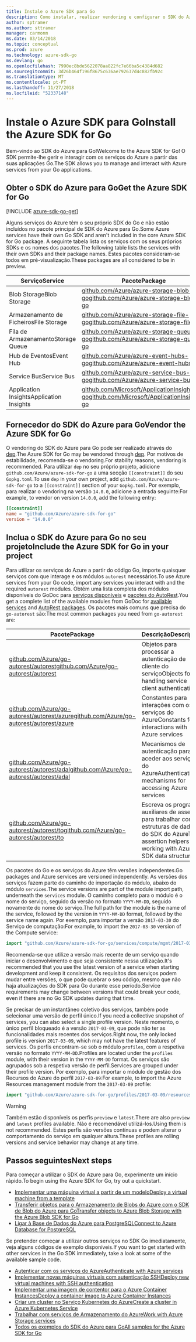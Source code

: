 ```yaml
---
title: Instale o Azure SDK para Go
description: Como instalar, realizar vendoring e configurar o SDK do Azure para Go.
author: sptramer
ms.author: sttramer
manager: carmonm
ms.date: 03/14/2018
ms.topic: conceptual
ms.prod: azure
ms.technology: azure-sdk-go
ms.devlang: go
ms.openlocfilehash: 7990ec8bde5622078aa822fc7e66ba5c4384d682
ms.sourcegitcommit: 3d26b464f196f8675c636ae792637d4c882fb92c
ms.translationtype: MT
ms.contentlocale: pt-PT
ms.lasthandoff: 11/27/2018
ms.locfileid: "52337148"
---
```

# <a name="install-the-azure-sdk-for-go"></a><span data-ttu-id="27eb1-103">Instale o Azure SDK para Go</span><span class="sxs-lookup"><span data-stu-id="27eb1-103">Install the Azure SDK for Go</span></span>

<span data-ttu-id="27eb1-104">Bem-vindo ao SDK do Azure para Go!</span><span class="sxs-lookup"><span data-stu-id="27eb1-104">Welcome to the Azure SDK for Go!</span></span> <span data-ttu-id="27eb1-105">O SDK permite-lhe gerir e interagir com os serviços do Azure a partir das suas aplicações Go.</span><span class="sxs-lookup"><span data-stu-id="27eb1-105">The SDK allows you to manage and interact with Azure services from your Go applications.</span></span>

## <a name="get-the-azure-sdk-for-go"></a><span data-ttu-id="27eb1-106">Obter o SDK do Azure para Go</span><span class="sxs-lookup"><span data-stu-id="27eb1-106">Get the Azure SDK for Go</span></span>

[!INCLUDE [azure-sdk-go-get](includes/azure-sdk-go-get.md)]

<span data-ttu-id="27eb1-107">Alguns serviços do Azure têm o seu próprio SDK do Go e não estão incluídos no pacote principal de SDK do Azure para Go.</span><span class="sxs-lookup"><span data-stu-id="27eb1-107">Some Azure services have their own Go SDK and aren't included in the core Azure SDK for Go package.</span></span> <span data-ttu-id="27eb1-108">A seguinte tabela lista os serviços com os seus próprios SDKs e os nomes dos pacotes.</span><span class="sxs-lookup"><span data-stu-id="27eb1-108">The following table lists the services with their own SDKs and their package names.</span></span> <span data-ttu-id="27eb1-109">Estes pacotes consideram-se todos em pré-visualização.</span><span class="sxs-lookup"><span data-stu-id="27eb1-109">These packages are all considered to be in preview.</span></span>

| <span data-ttu-id="27eb1-110">Serviço</span><span class="sxs-lookup"><span data-stu-id="27eb1-110">Service</span></span> | <span data-ttu-id="27eb1-111">Pacote</span><span class="sxs-lookup"><span data-stu-id="27eb1-111">Package</span></span> |
|---------|---------|
| <span data-ttu-id="27eb1-112">Blob Storage</span><span class="sxs-lookup"><span data-stu-id="27eb1-112">Blob Storage</span></span> | [<span data-ttu-id="27eb1-113">github.com/Azure/azure-storage-blob-go</span><span class="sxs-lookup"><span data-stu-id="27eb1-113">github.com/Azure/azure-storage-blob-go</span></span>](https://github.com/Azure/azure-storage-blob-go) |
| <span data-ttu-id="27eb1-114">Armazenamento de Ficheiros</span><span class="sxs-lookup"><span data-stu-id="27eb1-114">File Storage</span></span> | [<span data-ttu-id="27eb1-115">github.com/Azure/azure-storage-file-go</span><span class="sxs-lookup"><span data-stu-id="27eb1-115">github.com/Azure/azure-storage-file-go</span></span>](https://github.com/Azure/azure-storage-file-go) |
| <span data-ttu-id="27eb1-116">Fila de Armazenamento</span><span class="sxs-lookup"><span data-stu-id="27eb1-116">Storage Queue</span></span> | [<span data-ttu-id="27eb1-117">github.com/Azure/azure-storage-queue-go</span><span class="sxs-lookup"><span data-stu-id="27eb1-117">github.com/Azure/azure-storage-queue-go</span></span>](https://github.com/Azure/azure-storage-queue-go) |
| <span data-ttu-id="27eb1-118">Hub de Eventos</span><span class="sxs-lookup"><span data-stu-id="27eb1-118">Event Hub</span></span> | [<span data-ttu-id="27eb1-119">github.com/Azure/azure-event-hubs-go</span><span class="sxs-lookup"><span data-stu-id="27eb1-119">github.com/Azure/azure-event-hubs-go</span></span>](https://github.com/Azure/azure-event-hubs-go) |
| <span data-ttu-id="27eb1-120">Service Bus</span><span class="sxs-lookup"><span data-stu-id="27eb1-120">Service Bus</span></span> | [<span data-ttu-id="27eb1-121">github.com/Azure/azure-service-bus-go</span><span class="sxs-lookup"><span data-stu-id="27eb1-121">github.com/Azure/azure-service-bus-go</span></span>](https://github.com/Azure/azure-service-bus-go) |
| <span data-ttu-id="27eb1-122">Application Insights</span><span class="sxs-lookup"><span data-stu-id="27eb1-122">Application Insights</span></span> | [<span data-ttu-id="27eb1-123">github.com/Microsoft/ApplicationInsights-go</span><span class="sxs-lookup"><span data-stu-id="27eb1-123">github.com/Microsoft/ApplicationInsights-go</span></span>](https://github.com/Microsoft/ApplicationInsights-go) |

## <a name="vendor-the-azure-sdk-for-go"></a><span data-ttu-id="27eb1-124">Fornecedor do SDK do Azure para Go</span><span class="sxs-lookup"><span data-stu-id="27eb1-124">Vendor the Azure SDK for Go</span></span>

<span data-ttu-id="27eb1-125">O vendoring do SDK do Azure para Go pode ser realizado através do [dep](https://github.com/golang/dep).</span><span class="sxs-lookup"><span data-stu-id="27eb1-125">The Azure SDK for Go may be vendored through [dep](https://github.com/golang/dep).</span></span> <span data-ttu-id="27eb1-126">Por motivos de estabilidade, recomenda-se o vendoring.</span><span class="sxs-lookup"><span data-stu-id="27eb1-126">For stability reasons, vendoring is recommended.</span></span> <span data-ttu-id="27eb1-127">Para utilizar `dep` no seu próprio projeto, adicione `github.com/Azure/azure-sdk-for-go` a uma secção `[[constraint]]` do seu `Gopkg.toml`.</span><span class="sxs-lookup"><span data-stu-id="27eb1-127">To use `dep` in your own project, add `github.com/Azure/azure-sdk-for-go` to a `[[constraint]]` section of your `Gopkg.toml`.</span></span> <span data-ttu-id="27eb1-128">Por exemplo, para realizar o vendoring na versão `14.0.0`, adicione a entrada seguinte:</span><span class="sxs-lookup"><span data-stu-id="27eb1-128">For example, to vendor on version `14.0.0`, add the following entry:</span></span>

```toml
[[constraint]]
name = "github.com/Azure/azure-sdk-for-go"
version = "14.0.0"
```

## <a name="include-the-azure-sdk-for-go-in-your-project"></a><span data-ttu-id="27eb1-129">Inclua o SDK do Azure para Go no seu projeto</span><span class="sxs-lookup"><span data-stu-id="27eb1-129">Include the Azure SDK for Go in your project</span></span>

<span data-ttu-id="27eb1-130">Para utilizar os serviços do Azure a partir do código Go, importe quaisquer serviços com que interage e os módulos `autorest` necessários.</span><span class="sxs-lookup"><span data-stu-id="27eb1-130">To use Azure services from your Go code, import any services you interact with and the required `autorest` modules.</span></span>
<span data-ttu-id="27eb1-131">Obtém uma lista completa dos módulos disponíveis do GoDoc para [serviços disponíveis](https://godoc.org/github.com/Azure/azure-sdk-for-go) e [pacotes do AutoRest](https://godoc.org/github.com/Azure/go-autorest).</span><span class="sxs-lookup"><span data-stu-id="27eb1-131">You get a complete list of the available modules from GoDoc for [available services](https://godoc.org/github.com/Azure/azure-sdk-for-go) and [AutoRest packages](https://godoc.org/github.com/Azure/go-autorest).</span></span> <span data-ttu-id="27eb1-132">Os pacotes mais comuns que precisa do `go-autorest` são:</span><span class="sxs-lookup"><span data-stu-id="27eb1-132">The most common packages you need from `go-autorest` are:</span></span>

| <span data-ttu-id="27eb1-133">Pacote</span><span class="sxs-lookup"><span data-stu-id="27eb1-133">Package</span></span> | <span data-ttu-id="27eb1-134">Descrição</span><span class="sxs-lookup"><span data-stu-id="27eb1-134">Description</span></span> |
|---------|-------------|
| <span data-ttu-id="27eb1-135">[github.com/Azure/go-autorest/autorest][autorest]</span><span class="sxs-lookup"><span data-stu-id="27eb1-135">[github.com/Azure/go-autorest/autorest][autorest]</span></span> | <span data-ttu-id="27eb1-136">Objetos para processar a autenticação de cliente do serviço</span><span class="sxs-lookup"><span data-stu-id="27eb1-136">Objects for handling service client authentication</span></span> |
| <span data-ttu-id="27eb1-137">[github.com/Azure/go-autorest/autorest/azure][autorest/azure]</span><span class="sxs-lookup"><span data-stu-id="27eb1-137">[github.com/Azure/go-autorest/autorest/azure][autorest/azure]</span></span> | <span data-ttu-id="27eb1-138">Constantes para interações com os serviços do Azure</span><span class="sxs-lookup"><span data-stu-id="27eb1-138">Constants for interactions with Azure services</span></span> |
| <span data-ttu-id="27eb1-139">[github.com/Azure/go-autorest/autorest/adal][autorest/adal]</span><span class="sxs-lookup"><span data-stu-id="27eb1-139">[github.com/Azure/go-autorest/autorest/adal][autorest/adal]</span></span> | <span data-ttu-id="27eb1-140">Mecanismos de autenticação para aceder aos serviços do Azure</span><span class="sxs-lookup"><span data-stu-id="27eb1-140">Authentication mechanisms for accessing Azure services</span></span> |
| <span data-ttu-id="27eb1-141">[github.com/Azure/go-autorest/autorest/to][autorest/to]</span><span class="sxs-lookup"><span data-stu-id="27eb1-141">[github.com/Azure/go-autorest/autorest/to][autorest/to]</span></span> | <span data-ttu-id="27eb1-142">Escreva os programas auxiliares de asserção para trabalhar com estruturas de dados do SDK do Azure</span><span class="sxs-lookup"><span data-stu-id="27eb1-142">Type assertion helpers for working with Azure SDK data structures</span></span> |

[autorest]: https://godoc.org/github.com/Azure/go-autorest/autorest
[autorest/azure]: https://godoc.org/github.com/Azure/go-autorest/autorest/azure
[autorest/adal]: https://godoc.org/github.com/Azure/go-autorest/autorest/adal
[autorest/to]: https://godoc.org/github.com/Azure/go-autorest/autorest/to

<span data-ttu-id="27eb1-143">Os pacotes do Go e os serviços do Azure têm versões independentes.</span><span class="sxs-lookup"><span data-stu-id="27eb1-143">Go packages and Azure services are versioned independently.</span></span> <span data-ttu-id="27eb1-144">As versões dos serviços fazem parte do caminho de importação do módulo, abaixo do módulo `services`.</span><span class="sxs-lookup"><span data-stu-id="27eb1-144">The service versions are part of the module import path, underneath the `services` module.</span></span> <span data-ttu-id="27eb1-145">O caminho completo para o módulo é o nome do serviço, seguido da versão no formato `YYYY-MM-DD`, seguido novamente do nome do serviço.</span><span class="sxs-lookup"><span data-stu-id="27eb1-145">The full path for the module is the name of the service, followed by the version in `YYYY-MM-DD` format, followed by the service name again.</span></span> <span data-ttu-id="27eb1-146">Por exemplo, para importar a versão `2017-03-30` do Serviço de computação:</span><span class="sxs-lookup"><span data-stu-id="27eb1-146">For example, to import the `2017-03-30` version of the Compute service:</span></span>

```go
import "github.com/Azure/azure-sdk-for-go/services/compute/mgmt/2017-03-30/compute"
```

<span data-ttu-id="27eb1-147">Recomenda-se que utilize a versão mais recente de um serviço quando iniciar o desenvolvimento e que seja consistente nessa utilização.</span><span class="sxs-lookup"><span data-stu-id="27eb1-147">It's recommended that you use the latest version of a service when starting development and keep it consistent.</span></span>
<span data-ttu-id="27eb1-148">Os requisitos dos serviços podem mudar entre versões, o que pode quebrar o seu código, mesmo que não haja atualizações do SDK para Go durante esse período.</span><span class="sxs-lookup"><span data-stu-id="27eb1-148">Service requirements may change between versions that could break your code, even if there are no Go SDK updates during that time.</span></span>

<span data-ttu-id="27eb1-149">Se precisar de um instantâneo coletivo dos serviços, também pode selecionar uma versão de perfil único.</span><span class="sxs-lookup"><span data-stu-id="27eb1-149">If you need a collective snapshot of services, you can also select a single profile version.</span></span> <span data-ttu-id="27eb1-150">Neste momento, o único perfil bloqueado é a versão `2017-03-09`, que pode não ter as funcionalidades mais recentes dos serviços.</span><span class="sxs-lookup"><span data-stu-id="27eb1-150">Right now, the only locked profile is version `2017-03-09`, which may not have the latest features of services.</span></span> <span data-ttu-id="27eb1-151">Os perfis encontram-se sob o módulo `profiles`, com a respetiva versão no formato `YYYY-MM-DD`.</span><span class="sxs-lookup"><span data-stu-id="27eb1-151">Profiles are located under the `profiles` module, with their version in the `YYYY-MM-DD` format.</span></span> <span data-ttu-id="27eb1-152">Os serviços são agrupados sob a respetiva versão de perfil.</span><span class="sxs-lookup"><span data-stu-id="27eb1-152">Services are grouped under their profile version.</span></span> <span data-ttu-id="27eb1-153">Por exemplo, para importar o módulo de gestão dos Recursos do Azure do perfil `2017-03-09`:</span><span class="sxs-lookup"><span data-stu-id="27eb1-153">For example, to import the Azure Resources management module from the `2017-03-09` profile:</span></span>

```go
import "github.com/Azure/azure-sdk-for-go/profiles/2017-03-09/resources/mgmt/resources"
```

> [!WARNING]
> <span data-ttu-id="27eb1-154">Também estão disponíveis os perfis `preview` e `latest`.</span><span class="sxs-lookup"><span data-stu-id="27eb1-154">There are also `preview` and `latest` profiles available.</span></span> <span data-ttu-id="27eb1-155">Não é recomendável utilizá-los.</span><span class="sxs-lookup"><span data-stu-id="27eb1-155">Using them is not recommended.</span></span> <span data-ttu-id="27eb1-156">Estes perfis são versões contínuas e podem alterar o comportamento do serviço em qualquer altura.</span><span class="sxs-lookup"><span data-stu-id="27eb1-156">These profiles are rolling versions and service behavior may change at any time.</span></span>

## <a name="next-steps"></a><span data-ttu-id="27eb1-157">Passos seguintes</span><span class="sxs-lookup"><span data-stu-id="27eb1-157">Next steps</span></span>

<span data-ttu-id="27eb1-158">Para começar a utilizar o SDK do Azure para Go, experimente um início rápido.</span><span class="sxs-lookup"><span data-stu-id="27eb1-158">To begin using the Azure SDK for Go, try out a quickstart.</span></span>

* [<span data-ttu-id="27eb1-159">Implementar uma máquina virtual a partir de um modelo</span><span class="sxs-lookup"><span data-stu-id="27eb1-159">Deploy a virtual machine from a template</span></span>](azure-sdk-go-qs-vm.md)
* [<span data-ttu-id="27eb1-160">Transferir objetos para o Armazenamento de Blobs do Azure com o SDK de Blob do Azure para Go</span><span class="sxs-lookup"><span data-stu-id="27eb1-160">Transfer objects to Azure Blob Storage with the Azure Blob SDK for Go</span></span>](/azure/storage/blobs/storage-quickstart-blobs-go?toc=%2fgo%2fazure%2ftoc.json)
* [<span data-ttu-id="27eb1-161">Ligar à Base de Dados do Azure para PostgreSQL</span><span class="sxs-lookup"><span data-stu-id="27eb1-161">Connect to Azure Database for PostgreSQL</span></span>](/azure/postgresql/connect-go?toc=%2fgo%2fazure%2ftoc.json)

<span data-ttu-id="27eb1-162">Se pretender começar a utilizar outros serviços no SDK Go imediatamente, veja alguns códigos de exemplo disponíveis.</span><span class="sxs-lookup"><span data-stu-id="27eb1-162">If you want to get started with other services in the Go SDK immediately, take a look at some of the available sample code.</span></span>

* [<span data-ttu-id="27eb1-163">Autenticar com os serviços do Azure</span><span class="sxs-lookup"><span data-stu-id="27eb1-163">Authenticate with Azure services</span></span>](https://github.com/Azure-Samples/azure-sdk-for-go-samples/tree/master/internal/iam)
* [<span data-ttu-id="27eb1-164">Implementar novas máquinas virtuais com autenticação SSH</span><span class="sxs-lookup"><span data-stu-id="27eb1-164">Deploy new virtual machines with SSH authentication</span></span>](https://github.com/Azure-Samples/azure-sdk-for-go-samples/tree/master/compute)
* [<span data-ttu-id="27eb1-165">Implementar uma imagem de contentor para o Azure Container Instances</span><span class="sxs-lookup"><span data-stu-id="27eb1-165">Deploy a container image to Azure Container Instances</span></span>](https://github.com/Azure-Samples/azure-sdk-for-go-samples/tree/master/containerinstance)
* [<span data-ttu-id="27eb1-166">Criar um cluster no Serviço Kubernetes do Azure</span><span class="sxs-lookup"><span data-stu-id="27eb1-166">Create a cluster in Azure Kubernetes Service</span></span>](https://github.com/Azure-Samples/azure-sdk-for-go-samples/tree/master/containerservice)
* [<span data-ttu-id="27eb1-167">Trabalhar com serviços de Armazenamento do Azure</span><span class="sxs-lookup"><span data-stu-id="27eb1-167">Work with Azure Storage services</span></span>](https://github.com/Azure-Samples/azure-sdk-for-go-samples/tree/master/storage)
* [<span data-ttu-id="27eb1-168">Todos os exemplos do SDK do Azure para Go</span><span class="sxs-lookup"><span data-stu-id="27eb1-168">All samples for the Azure SDK for Go</span></span>](https://github.com/azure-samples/azure-sdk-for-go-samples)
